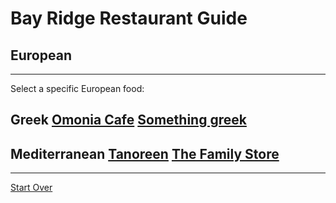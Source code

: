 # Bay Ridge Restaurant Guide
## European
---
Select a specific European food:
## Greek [ Omonia Cafe]( https://omoniacafe.com/)  [Something greek](https://www.somethingreekonline.com/)
## Mediterranean [Tanoreen](https://tanoreen.com/) [The Family Store](http://familystorecooks.com/)
---
[Start Over](home.md)